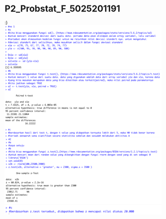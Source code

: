 # P2_Probstat_F_5025201191
:)
![](Screen%20Shot%202022-05-29%20at%2020.43.29.png)
![](Screen%20Shot%202022-05-29%20at%2020.43.58.png)
![](Screen%20Shot%202022-05-29%20at%2020.46.25.png)
![](Screen%20Shot%202022-05-29%20at%2020.46.32.png)
